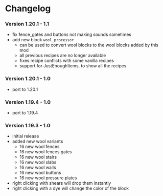 # Changelog

### Version 1.20.1 - 1.1

- fix fence_gates and buttons not making sounds sometimes
- add new block `wool_processor`
    - can be used to convert wool blocks to the wool blocks added by this mod
    - all previous recipes are no longer available
    - fixes recipe conflicts with some vanilla recipes
    - support for JustEnoughItems, to show all the recipes

### Version 1.20.1 - 1.0

- port to 1.20.1

### Version 1.19.4 - 1.0

- port to 1.19.4

### Version 1.19.3 - 1.0

- initial release
- added new wool variants
    - 16 new wool fences
    - 16 new wool fences gates
    - 16 new wool stairs
    - 16 new wool slabs
    - 16 new wool walls
    - 16 new wool buttons
    - 16 new wool pressure plates
- right clicking with shears will drop them instantly
- right clicking with a dye will change the color of the block
